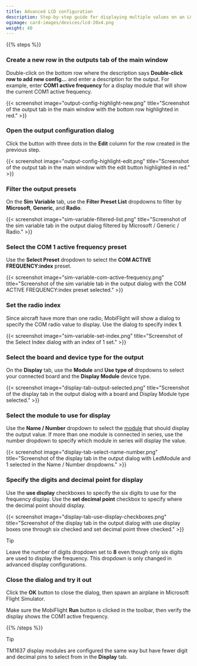```yaml
---
title: Advanced LCD configuration
description: Step-by-step guide for displaying multiple values on an LCD in MobiFlight.
ogimage: card-images/devices/lcd-20x4.png
weight: 40
---
```


{{% steps %}}

### Create a new row in the outputs tab of the main window

Double-click on the bottom row where the description says **Double-click row to add new config...** and enter a description for the output. For example, enter **COM1 active frequency** for a display module that will show the current COM1 active frequency.

{{< screenshot image="output-config-highlight-new.png" title="Screenshot of the output tab in the main window with the bottom row highlighted in red." >}}

### Open the output configuration dialog

Click the button with three dots in the **Edit** column for the row created in the previous step.

{{< screenshot image="output-config-highlight-edit.png" title="Screenshot of the output tab in the main window with the edit button highlighted in red." >}}

### Filter the output presets

On the **Sim Variable** tab, use the **Filter Preset List** dropdowns to filter by **Microsoft**, **Generic**, and **Radio**.

{{< screenshot image="sim-variable-filtered-list.png" title="Screenshot of the sim variable tab in the output dialog filtered by Microsoft / Generic / Radio." >}}

### Select the COM 1 active frequency preset

Use the **Select Preset** dropdown to select the **COM ACTIVE FREQUENCY:index** preset.

{{< screenshot image="sim-variable-com-active-frequency.png" title="Screenshot of the sim variable tab in the output dialog with the COM ACTIVE FREQUENCY:index preset selected." >}}

### Set the radio index

Since aircraft have more than one radio, MobiFlight will show a dialog to specify the COM radio value to display. Use the dialog to specify index **1**.

{{< screenshot image="sim-variable-set-index.png" title="Screenshot of the Select Index dialog with an index of 1 set." >}}

### Select the board and device type for the output

On the **Display** tab, use the **Module** and **Use type of** dropdowns to select your connected board and the **Display Module** device type.

{{< screenshot image="display-tab-output-selected.png" title="Screenshot of the display tab in the output dialog with a board and Display Module type selected." >}}

### Select the module to use for display

Use the **Name / Number** dropdown to select the [module](/devices/seven-segment-display/adding-device) that should display the output value. If more than one module is connected in series, use the number dropdown to specify which module in series will display the value.

{{< screenshot image="display-tab-select-name-number.png" title="Screenshot of the display tab in the output dialog with LedModule and 1 selected in the Name / Number dropdowns." >}}

### Specify the digits and decimal point for display

Use the **use display** checkboxes to specify the six digits to use for the frequency display. Use the **set decimal point** checkbox to specify where the decimal point should display.

{{< screenshot image="display-tab-use-display-checkboxes.png" title="Screenshot of the display tab in the output dialog with use display boxes one through six checked and set decimal point three checked." >}}

> [!TIP]
> Leave the number of digits dropdown set to **8** even though only six digits are used to display the frequency. This dropdown is only changed in advanced display configurations.

### Close the dialog and try it out

Click the **OK** button to close the dialog, then spawn an airplane in Microsoft Flight Simulator.

Make sure the MobiFlight **Run** button is clicked in the toolbar, then verify the display shows the COM1 active frequency.

{{% /steps %}}

> [!TIP]
> TM1637 display modules are configured the same way but have fewer digit and decimal pins to select from in the **Display** tab.
